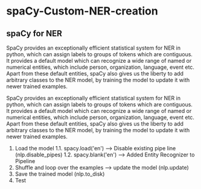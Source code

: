 # spaCy-Custom-NER-creation

## spaCy for NER
SpaCy provides an exceptionally efficient statistical system for NER in python, which can assign labels to groups of tokens which are contiguous. It provides a default model which can recognize a wide range of named or numerical entities, which include person, organization, language, event etc. Apart from these default entities, spaCy also gives us the liberty to add arbitrary classes to the NER model, by training the model to update it with newer trained examples.

SpaCy provides an exceptionally efficient statistical system for NER in python, which can assign labels to groups of tokens which are contiguous. It provides a default model which can recognize a wide range of named or numerical entities, which include person, organization, language, event etc. Apart from these default entities, spaCy also gives us the liberty to add arbitrary classes to the NER model, by training the model to update it with newer trained examples.

1. Load the model
  1.1. spacy.load('en')
      --> Disable existing pipe line (nlp.disable_pipes)
  1.2. spacy.blank('en')
      --> Added Entity Recognizer to Pipeline
2. Shuffle and loop over the examples
  --> update the model (nlp.update)
3. Save the trained model (nlp.to_disk)
4. Test
